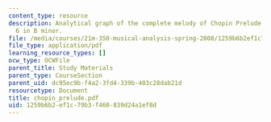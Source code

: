 ```yaml
---
content_type: resource
description: Analytical graph of the complete melody of Chopin Prelude Op. 28 No.
  6 in B minor.
file: /media/courses/21m-350-musical-analysis-spring-2008/1259b6b2ef1c79b3f460839d24a1ef8d_chopin_prelude.pdf
file_type: application/pdf
learning_resource_types: []
ocw_type: OCWFile
parent_title: Study Materials
parent_type: CourseSection
parent_uid: dc95ec9b-f4a2-3fd4-339b-403c28dab21d
resourcetype: Document
title: chopin_prelude.pdf
uid: 1259b6b2-ef1c-79b3-f460-839d24a1ef8d
---
```


